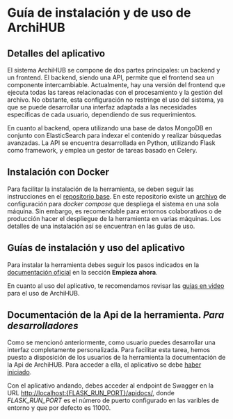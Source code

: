 # Guía de instalación y de uso de ArchiHUB

## Detalles del aplicativo

El sistema ArchiHUB se compone de dos partes principales: un backend y un frontend. El backend, siendo una API, permite que el frontend sea un componente intercambiable. Actualmente, hay una versión del frontend que ejecuta todas las tareas relacionadas con el procesamiento y la gestión del archivo. No obstante, esta configuración no restringe el uso del sistema, ya que se puede desarrollar una interfaz adaptada a las necesidades específicas de cada usuario, dependiendo de sus requerimientos.

En cuanto al backend, opera utilizando una base de datos MongoDB en conjunto con ElasticSearch para indexar el contenido y realizar búsquedas avanzadas. La API se encuentra desarrollada en Python, utilizando Flask como framework, y emplea un gestor de tareas basado en Celery.

## Instalación con Docker

Para facilitar la instalación de la herramienta, se deben seguir las instrucciones en el [repositorio base](https://github.com/Archihub-App/getting-started). En este repositorio existe un [archivo](https://github.com/Archihub-App/getting-started/blob/main/local-machine/archihub/docker-compose.yml) de configuración para _docker compose_ que despliega el sistema en una sola máquina. Sin embargo, es recomendable para entornos colaborativos o de producción hacer el despliegue de la herramienta en varias máquinas. Los detalles de una instalación así se encuentran en las guías de uso.

## Guías de instalación y uso del aplicativo

Para instalar la herramienta debes seguir los pasos indicados en la [documentación oficial](https://archihub-app.github.io/archihub.github.io/) en la sección **Empieza ahora**.

En cuanto al uso del aplicativo, te recomendamos revisar las [guías en video](https://www.youtube.com/watch?v=XrH0VRjUpys&list=PLzh6tCpowSeuJ7QOqjVL_lM5ASIcBdQXu) para el uso de ArchiHUB.

## Documentación de la Api de la herramienta. *Para desarrolladores*

Como se mencionó anteriormente, como usuario puedes desarrollar una interfaz completamente personalizada. Para facilitar esta tarea, hemos puesto a disposición de los usuarios de la herramienta la documentación de la Api de ArchiHUB. Para acceder a ella, el aplicativo se debe [haber iniciado](https://archihub-app.github.io/archihub.github.io/es/install_local/#arrancar-el-aplicativo).

Con el aplicativo andando, debes acceder al endpoint de Swagger en la URL [http://localhost:{FLASK_RUN_PORT}/apidocs/](http://localhost:11000/apidocs/), donde *FLASK_RUN_PORT* es el número de puerto configurado en las varibles de entorno y que por defecto es 11000.